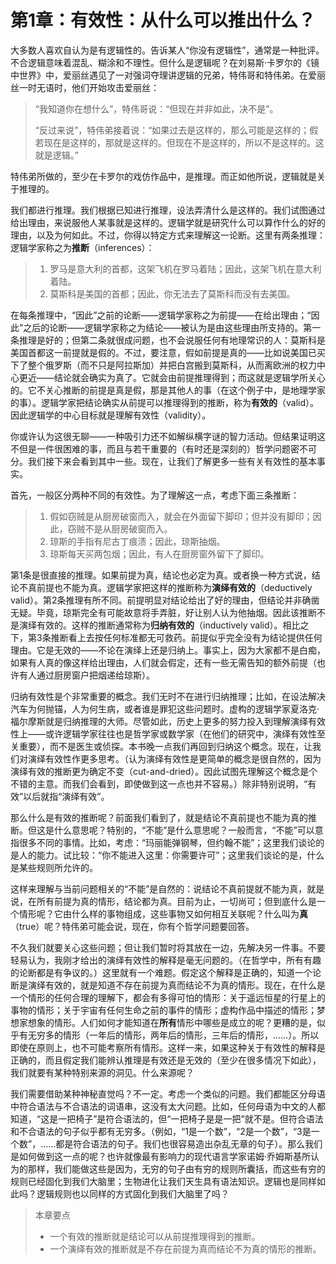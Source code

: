# 第1章：有效性：从什么可以推出什么？

大多数人喜欢自认为是有逻辑性的。告诉某人“你没有逻辑性”，通常是一种批评。不合逻辑意味着混乱、糊涂和不理性。但什么是逻辑呢？在刘易斯·卡罗尔的《镜中世界》中，爱丽丝遇见了一对强词夺理讲逻辑的兄弟，特伟哥和特伟弟。在爱丽丝一时无语时，他们开始攻击爱丽丝：

> “我知道你在想什么”，特伟哥说：“但现在并非如此，决不是”。
>
> “反过来说”，特伟弟接着说：“如果过去是这样的，那么可能是这样的；假若现在是这样的，那就是这样的。但现在不是这样的，所以不是这样的。这就是逻辑。”

特伟弟所做的，至少在卡罗尔的戏仿作品中，是推理。而正如他所说，逻辑就是关于推理的。

我们都进行推理。我们根据已知进行推理，设法弄清什么是这样的。我们试图通过给出理由，来说服他人某事就是这样的。逻辑学就是研究什么可以算作什么的好的理由，以及为何如此。不过，你得以特定方式来理解这一论断。这里有两条推理：逻辑学家称之为**推断**（inferences）：

> 1. 罗马是意大利的首都，这架飞机在罗马着陆；因此，这架飞机在意大利着陆。
> 2. 莫斯科是美国的首都；因此，你无法去了莫斯科而没有去美国。

在每条推理中，“因此”之前的论断——逻辑学家称之为前提——在给出理由；“因此”之后的论断——逻辑学家称之为结论——被认为是由这些理由所支持的。第一条推理是好的；但第二条就很成问题，也不会说服任何有地理常识的人：莫斯科是美国首都这一前提就是假的。不过，要注意，假如前提是真的——比如说美国已买下了整个俄罗斯（而不只是阿拉斯加）并把白宫搬到莫斯科，从而离欧洲的权力中心更近——结论就会确实为真了。它就会由前提推理得到；而这就是逻辑学所关心的。它不关心推断的前提是真是假，那是其他人的事（在这个例子中，是地理学家的事）。逻辑学家把结论确实从前提可以推理得到的推断，称为**有效的**（valid）。因此逻辑学的中心目标就是理解有效性（validity）。

你或许认为这很无聊——一种吸引力还不如解纵横字谜的智力活动。但结果证明这不但是一件很困难的事，而且与若干重要的（有时还是深刻的）哲学问题密不可分。我们接下来会看到其中一些。现在，让我们了解更多一些有关有效性的基本事实。

首先，一般区分两种不同的有效性。为了理解这一点，考虑下面三条推断：

> 1. 假如窃贼是从厨房破窗而入，就会在外面留下脚印；但并没有脚印；因此，窃贼不是从厨房破窗而入。
> 2. 琼斯的手指有尼古丁痕渍；因此，琼斯抽烟。
> 3. 琼斯每天买两包烟；因此，有人在厨房窗外留下了脚印。

第1条是很直接的推理。如果前提为真，结论也必定为真。或者换一种方式说，结论不真前提也不能为真。逻辑学家把这样的推断称为**演绎有效的**（deductively valid）。第2条推理有所不同。前提明显对结论给出了好的理由，但结论并非确凿无疑。毕竟，琼斯完全有可能故意将手弄脏，好让别人认为他抽烟。因此该推断不是演绎有效的。这样的推断通常称为**归纳有效的**（inductively valid）。相比之下，第3条推断看上去按任何标准都无可救药。前提似乎完全没有为结论提供任何理由。它是无效的——不论在演绎上还是归纳上。事实上，因为大家都不是白痴，如果有人真的像这样给出理由，人们就会假定，还有一些无需告知的额外前提（也许有人通过厨房窗户把烟递给琼斯）。

归纳有效性是个非常重要的概念。我们无时不在进行归纳推理；比如，在设法解决汽车为何抛锚，人为何生病，或者谁是罪犯这些问题时。虚构的逻辑学家夏洛克·福尔摩斯就是归纳推理的大师。尽管如此，历史上更多的努力投入到理解演绎有效性上——或许逻辑学家往往也是哲学家或数学家（在他们的研究中，演绎有效性至关重要），而不是医生或侦探。本书晚一点我们再回到归纳这个概念。现在，让我们对演绎有效性作更多思考。（认为演绎有效性是更简单的概念是很自然的，因为演绎有效的推断更为确定不变（cut-and-dried）。因此试图先理解这个概念是个不错的主意。而我们会看到，即使做到这一点也并不容易。）除非特别说明，“有效”以后就指“演绎有效”。

那么什么是有效的推断呢？前面我们看到了，就是结论不真前提也不能为真的推断。但这是什么意思呢？特别的，“不能”是什么意思呢？一般而言，“不能”可以意指很多不同的事情。比如，考虑：“玛丽能弹钢琴，但约翰不能”；这里我们谈论的是人的能力。试比较：“你不能进入这里：你需要许可”；这里我们谈论的是，什么是某些规则所允许的。

这样来理解与当前问题相关的“不能”是自然的：说结论不真前提就不能为真，就是说，在所有前提为真的情形，结论都为真。目前为止，一切尚可；但到底什么是一个情形呢？它由什么样的事物组成，这些事物又如何相互关联呢？什么叫为**真**（true）呢？特伟弟可能会说，现在，你有个哲学问题要回答。

不久我们就要关心这些问题；但让我们暂时将其放在一边，先解决另一件事。不要轻易认为，我刚才给出的演绎有效性的解释是毫无问题的。（在哲学中，所有有趣的论断都是有争议的。）这里就有一个难题。假定这个解释是正确的，知道一个论断是演绎有效的，就是知道不存在前提为真而结论不为真的情形。现在，在什么是一个情形的任何合理的理解下，都会有多得可怕的情形：关于遥远恒星的行星上的事物的情形；关于宇宙有任何生命之前的事件的情形；虚构作品中描述的情形；梦想家想象的情形。人们如何才能知道在**所有**情形中哪些是成立的呢？更糟的是，似乎有无穷多的情形（一年后的情形，两年后的情形，三年后的情形，……）。所以即使在原则上，也不可能考察所有情形。这样一来，如果这种关于有效性的解释是正确的，而且假定我们能辨认推理是有效还是无效的（至少在很多情况下如此），我们就要有某种特别来源的洞见。什么来源呢？

我们需要借助某种神秘直觉吗？不一定。考虑一个类似的问题。我们都能区分母语中符合语法与不合语法的词语串，这没有太大问题。比如，任何母语为中文的人都知道，“这是一把椅子”是符合语法的，但“一把椅子是是一把”就不是。但符合语法和不合语法的句子似乎都有无穷多。（例如，“1是一个数”，“2是一个数”，“3是一个数”，……都是符合语法的句子。我们也很容易造出杂乱无章的句子）。那么我们是如何做到这一点的呢？也许就像最有影响力的现代语言学家诺姆·乔姆斯基所认为的那样，我们能做这些是因为，无穷的句子由有穷的规则所囊括，而这些有穷的规则已经固化到我们大脑里；生物进化让我们天生具有语法知识。逻辑也是同样如此吗？逻辑规则也以同样的方式固化到我们大脑里了吗？

> 本章要点
>        
> * 一个有效的推断就是结论可以从前提推理得到的推断。
> * 一个演绎有效的推断就是不存在前提为真而结论不为真的情形的推断。



